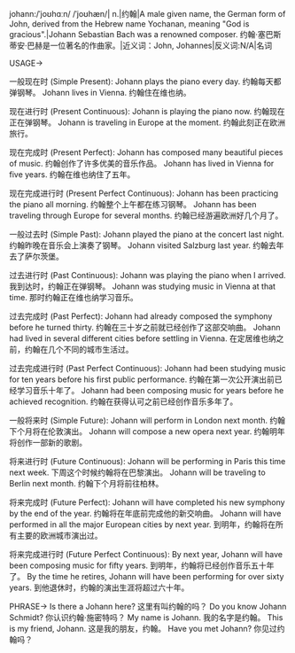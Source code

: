 johann:/ˈjoʊhɑːn/ /ˈjoʊhæn/| n.|约翰|A male given name, the German form of John, derived from the Hebrew name Yochanan, meaning "God is gracious".|Johann Sebastian Bach was a renowned composer. 约翰·塞巴斯蒂安·巴赫是一位著名的作曲家。|近义词：John, Johannes|反义词:N/A|名词

USAGE->

一般现在时 (Simple Present):
Johann plays the piano every day. 约翰每天都弹钢琴。
Johann lives in Vienna. 约翰住在维也纳。

现在进行时 (Present Continuous):
Johann is playing the piano now. 约翰现在正在弹钢琴。
Johann is traveling in Europe at the moment. 约翰此刻正在欧洲旅行。

现在完成时 (Present Perfect):
Johann has composed many beautiful pieces of music. 约翰创作了许多优美的音乐作品。
Johann has lived in Vienna for five years. 约翰在维也纳住了五年。

现在完成进行时 (Present Perfect Continuous):
Johann has been practicing the piano all morning. 约翰整个上午都在练习钢琴。
Johann has been traveling through Europe for several months. 约翰已经游遍欧洲好几个月了。

一般过去时 (Simple Past):
Johann played the piano at the concert last night. 约翰昨晚在音乐会上演奏了钢琴。
Johann visited Salzburg last year. 约翰去年去了萨尔茨堡。

过去进行时 (Past Continuous):
Johann was playing the piano when I arrived. 我到达时，约翰正在弹钢琴。
Johann was studying music in Vienna at that time. 那时约翰正在维也纳学习音乐。

过去完成时 (Past Perfect):
Johann had already composed the symphony before he turned thirty. 约翰在三十岁之前就已经创作了这部交响曲。
Johann had lived in several different cities before settling in Vienna. 在定居维也纳之前，约翰在几个不同的城市生活过。

过去完成进行时 (Past Perfect Continuous):
Johann had been studying music for ten years before his first public performance. 约翰在第一次公开演出前已经学习音乐十年了。
Johann had been composing music for years before he achieved recognition. 约翰在获得认可之前已经创作音乐多年了。

一般将来时 (Simple Future):
Johann will perform in London next month. 约翰下个月将在伦敦演出。
Johann will compose a new opera next year. 约翰明年将创作一部新的歌剧。

将来进行时 (Future Continuous):
Johann will be performing in Paris this time next week. 下周这个时候约翰将在巴黎演出。
Johann will be traveling to Berlin next month. 约翰下个月将前往柏林。

将来完成时 (Future Perfect):
Johann will have completed his new symphony by the end of the year. 约翰将在年底前完成他的新交响曲。
Johann will have performed in all the major European cities by next year. 到明年，约翰将在所有主要的欧洲城市演出过。

将来完成进行时 (Future Perfect Continuous):
By next year, Johann will have been composing music for fifty years. 到明年，约翰将已经创作音乐五十年了。
By the time he retires, Johann will have been performing for over sixty years. 到他退休时，约翰的演出生涯将超过六十年。


PHRASE->
Is there a Johann here?  这里有叫约翰的吗？
Do you know Johann Schmidt? 你认识约翰·施密特吗？
My name is Johann. 我的名字是约翰。
This is my friend, Johann. 这是我的朋友，约翰。
Have you met Johann? 你见过约翰吗？
